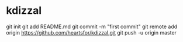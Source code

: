 kdizzal
=====
git init
git add README.md
git commit -m "first commit"
git remote add origin https://github.com/heartsfor/kdizzal.git
git push -u origin master
